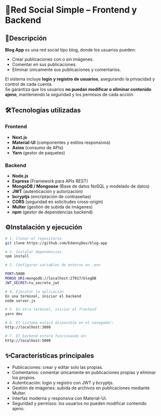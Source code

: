 # 🚀Red Social Simple – Frontend y Backend  

## 📌Descripción  
**Blog App** es una red social tipo blog, donde los usuarios pueden:  
- Crear publicaciones con o sin imágenes.  
- Comentar en sus publicaciones.  
- Eliminar únicamente sus publicaciones y comentarios.  

El sistema incluye **login y registro de usuarios**, asegurando la privacidad y control de cada cuenta.  
Se garantiza que los usuarios **no puedan modificar o eliminar contenido ajeno**, manteniendo la seguridad y los permisos de cada acción.  

## 🛠️Tecnologías utilizadas  
### Frontend  
- **Next.js**  
- **Material-UI** (componentes y estilos responsivos)  
- **Axios** (consumo de APIs)  
- **Yarn** (gestor de paquetes)  

### Backend  
- **Node.js**  
- **Express** (Framework para APIs REST)  
- **MongoDB / Mongoose** (Base de datos NoSQL y modelado de datos)  
- **JWT** (autenticación y autorización)  
- **bcryptjs** (encriptación de contraseñas)  
- **CORS** (seguridad en solicitudes cross-origin)  
- **Multer** (gestión de subida de imágenes)  
- **npm** (gestor de dependencias backend)  

## ⚙️Instalación y ejecución  

```bash
# 1. Clonar el repositorio
git clone https://github.com/EdannyDev/blog-app

# 2. Instalar dependencias
npm install

# 3. Configurar variables de entorno en .env

PORT=5000
MONGO_URI=mongodb://localhost:27017/blogDB
JWT_SECRET=tu_secreto_jwt

# 4. Ejecutar la aplicación
En una terminal, iniciar el backend
node server.js

# 5. En otra terminal, iniciar el frontend
yarn dev

# 6. El sistema estará disponible en el navegador:
http://localhost:3000

# 7. El backend estará funcionando en:
http://localhost:5000

```

## ✨Características principales
- Publicaciones: crear y editar solo las propias.
- Comentarios: comentar únicamente en publicaciones propias y eliminar los propios.
- Autenticación: login y registro con JWT y bcryptjs.
- Gestión de imágenes: subida de archivos en publicaciones mediante Multer.
- Interfaz moderna y responsiva con Material-UI.
- Seguridad y permisos: los usuarios no pueden modificar contenido ajeno.
